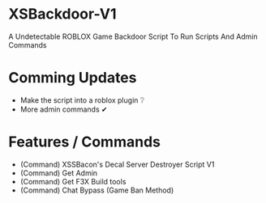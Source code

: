 # XSBackdoor-V1

A Undetectable ROBLOX Game Backdoor Script To Run Scripts And Admin Commands

# Comming Updates
- Make the script into a roblox plugin ❔
- More admin commands ✔

# Features / Commands
- (Command)  XSSBacon's Decal Server Destroyer Script V1
- (Command) Get Admin
- (Command) Get F3X Build tools
- (Command) Chat Bypass (Game Ban Method)
